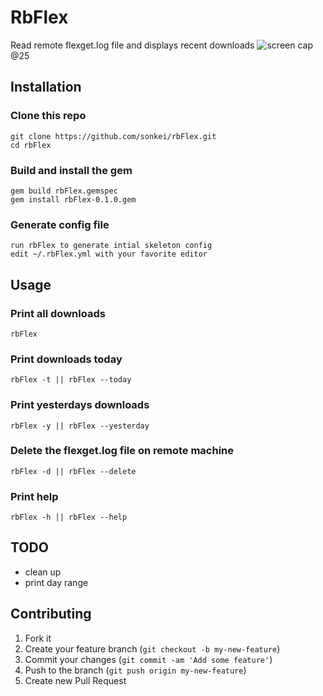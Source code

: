 # RbFlex

Read remote flexget.log file and displays recent downloads
![screen cap](http://f.cl.ly/items/01413e3W1p1x1P1B1h3y/Screen%20Shot%202012-08-22%20at%202.23.19%20AM.png)@25

## Installation

### Clone this repo
    git clone https://github.com/sonkei/rbFlex.git
    cd rbFlex

### Build and install the gem
    gem build rbFlex.gemspec
    gem install rbFlex-0.1.0.gem

### Generate config file
    run rbFlex to generate intial skeleton config
    edit ~/.rbFlex.yml with your favorite editor

## Usage

### Print all downloads
    rbFlex

### Print downloads today
    rbFlex -t || rbFlex --today

### Print yesterdays downloads
    rbFlex -y || rbFlex --yesterday

### Delete the flexget.log file on remote machine
    rbFlex -d || rbFlex --delete

### Print help 
    rbFlex -h || rbFlex --help

## TODO
- clean up
- print day range

## Contributing

1. Fork it
2. Create your feature branch (`git checkout -b my-new-feature`)
3. Commit your changes (`git commit -am 'Add some feature'`)
4. Push to the branch (`git push origin my-new-feature`)
5. Create new Pull Request
